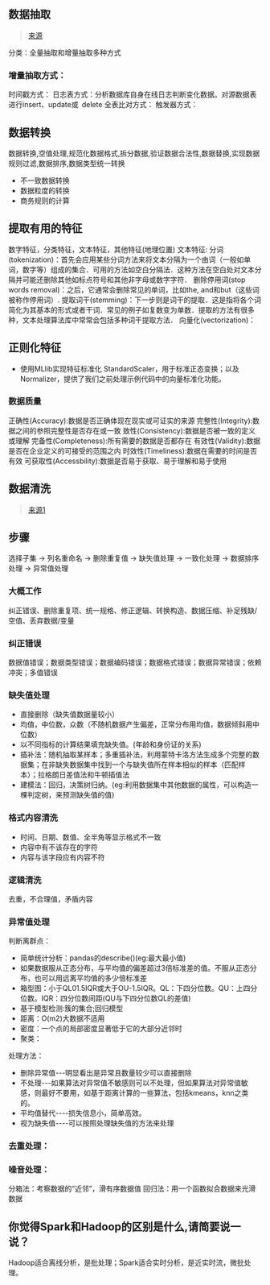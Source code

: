 ## 数据抽取
> [来源](https://www.zhihu.com/question/22897990/answer/660287922)  

分类：全量抽取和增量抽取多种方式
### 增量抽取方式：
时间戳方式：
日志表方式：分析数据库自身在线日志判断变化数据。对源数据表进行insert、update或 delete
全表比对方式：
触发器方式：


## 数据转换
数据转换,空值处理,规范化数据格式,拆分数据,验证数据合法性,数据替换,实现数据规则过滤,数据排序,数据类型统一转换
* 不一致数据转换
* 数据粒度的转换
* 商务规则的计算

## 提取有用的特征
数字特征，分类特征，文本特征，其他特征(地理位置)
文本特征:
分词(tokenization)：首先会应用某些分词方法来将文本分隔为一个由词（一般如单词，数字等）组成的集合．可用的方法如空白分隔法．这种方法在空白处对文本分隔并可能还删除其他如标点符号和其他非字母或数字字符．
删除停用词(stop words removal)：之后，它通常会删除常见的单词，比如the, and和but（这些词被称作停用词）.
提取词干(stemming)：下一步则是词干的提取．这是指将各个词简化为其基本的形式或者干词．常见的例子如复数变为单数．提取的方法有很多种，文本处理算法库中常常会包括多种词干提取方法．
向量化(vectorization)：

## 正则化特征
* 使用MLlib实现特征标准化
StandardScaler，用于标准正态变换；以及Normalizer，提供了我们之前处理示例代码中的向量标准化功能。

### 数据质量
正确性(Accuracy):数据是否正确体现在现实或可证实的来源
完整性(Integrity):数据之间的参照完整性是否存在或一致
致性(Consistency):数据是否被一致的定义或理解
完备性(Completeness):所有需要的数据是否都存在
有效性(Validity):数据是否在企业定义的可接受的范围之内
时效性(Timeliness):数据在需要的时间是否有效
可获取性(Accessbility):数据是否易于获取、易于理解和易于使用

## 数据清洗
> [来源1](https://www.zhihu.com/question/22077960)
## 步骤
选择子集 -> 列名重命名 -> 删除重复值 -> 缺失值处理 -> 一致化处理 -> 数据排序处理 -> 异常值处理
### 大概工作
纠正错误、删除重复项、统一规格、修正逻辑、转换构造、数据压缩、补足残缺/空值、丢弃数据/变量
### 纠正错误
数据值错误；数据类型错误；数据编码错误；数据格式错误；数据异常错误；依赖冲突；多值错误
### 缺失值处理
* 直接删除（缺失值数据量较小）
* 均值，中位数，众数（不随机数据产生偏差，正常分布用均值，数据倾斜用中位数）
* 以不同指标的计算结果填充缺失值。(年龄和身份证的关系)
* 插补法：随机抽取某样本；多重插补法，利用蒙特卡洛方法生成多个完整的数据集；在非缺失数据集中找到一个与缺失值所在样本相似的样本（匹配样本）；拉格朗日差值法和牛顿插值法
* 建模法：回归，决策树归纳。(eg:利用数据集中其他数据的属性，可以构造一棵判定树，来预测缺失值的值)
### 格式内容清洗
* 时间、日期、数值、全半角等显示格式不一致
* 内容中有不该存在的字符
* 内容与该字段应有内容不符
### 逻辑清洗
去重，不合理值，矛盾内容
### 异常值处理
判断离群点：
* 简单统计分析：pandas的describe()(eg:最大最小值)
* 如果数据服从正态分布，与平均值的偏差超过3倍标准差的值。不服从正态分布，也可以用远离平均值的多少倍标准差
* 箱型图：小于QL01.5IQR或大于OU-1.5IQR。QL：下四分位数。QU：上四分位数。IQR：四分位数间距(QU与下四分位数QL的差值)
* 基于模型检测:簇的集合;回归模型
* 距离：O(m2)大数据不适用
* 密度：一个点的局部密度显著低于它的大部分近邻时
* 聚类：

处理方法：
* 删除异常值---明显看出是异常且数量较少可以直接删除
* 不处理---如果算法对异常值不敏感则可以不处理，但如果算法对异常值敏感，则最好不要用，如基于距离计算的一些算法，包括kmeans，knn之类的。
* 平均值替代----损失信息小，简单高效。
* 视为缺失值----可以按照处理缺失值的方法来处理
### 去重处理：
### 噪音处理：
分箱法：考察数据的“近邻”，滑有序数据值
回归法：用一个函数拟合数据来光滑数据

## 你觉得Spark和Hadoop的区别是什么,请简要说一说？
Hadoop适合离线分析，是批处理；Spark适合实时分析，是近实时流，微批处理。

